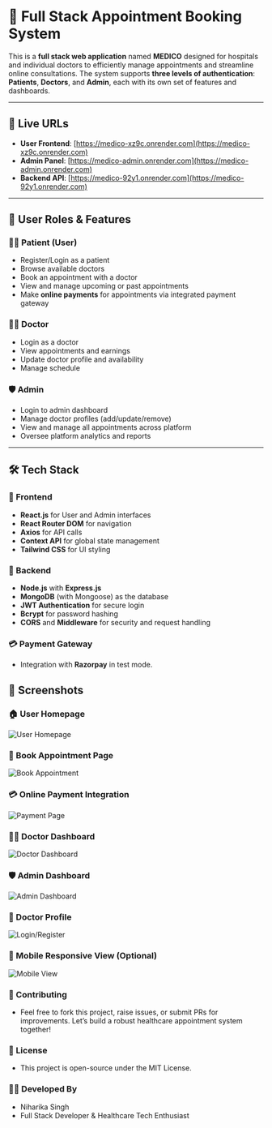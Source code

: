 # 🏥 Full Stack Appointment Booking System

This is a **full stack web application** named **MEDICO** designed for hospitals and individual doctors to efficiently manage appointments and streamline online consultations. The system supports **three levels of authentication**: **Patients**, **Doctors**, and **Admin**, each with its own set of features and dashboards.

---

## 🚀 Live URLs

- **User Frontend**: [https://medico-xz9c.onrender.com](https://medico-xz9c.onrender.com)
- **Admin Panel**: [https://medico-admin.onrender.com](https://medico-admin.onrender.com)
- **Backend API**: [https://medico-92y1.onrender.com](https://medico-92y1.onrender.com)

---

## 👥 User Roles & Features

### 🧑‍⚕️ Patient (User)

- Register/Login as a patient
- Browse available doctors
- Book an appointment with a doctor
- View and manage upcoming or past appointments
- Make **online payments** for appointments via integrated payment gateway

### 👨‍⚕️ Doctor

- Login as a doctor
- View appointments and earnings
- Update doctor profile and availability
- Manage schedule

### 🛡️ Admin

- Login to admin dashboard
- Manage doctor profiles (add/update/remove)
- View and manage all appointments across platform
- Oversee platform analytics and reports

---

## 🛠️ Tech Stack

### 🧩 Frontend
- **React.js** for User and Admin interfaces
- **React Router DOM** for navigation
- **Axios** for API calls
- **Context API** for global state management
- **Tailwind CSS** for UI styling

### 🧠 Backend
- **Node.js** with **Express.js**
- **MongoDB** (with Mongoose) as the database
- **JWT Authentication** for secure login
- **Bcrypt** for password hashing
- **CORS** and **Middleware** for security and request handling

### 💳 Payment Gateway
- Integration with **Razorpay** in test mode.


## 📸 Screenshots

### 🏠 User Homepage
![User Homepage](./assets/screenshots/user-homepage.png)

### 📅 Book Appointment Page
![Book Appointment](./assets/screenshots/book-appointment.png)

### 💳 Online Payment Integration
![Payment Page](./assets/screenshots/payment.png)

### 👨‍⚕️ Doctor Dashboard
![Doctor Dashboard](./assets/screenshots/doctor-dashboard.png)

### 🛡️ Admin Dashboard
![Admin Dashboard](./assets/screenshots/admin-dashboard.png)

### 🔐 Doctor Profile
![Login/Register](./assets/screenshots/doctor-profile.png)

### 📱 Mobile Responsive View (Optional)
![Mobile View](./assets/screenshots/mobile-view.png)


### 🤝 Contributing
- Feel free to fork this project, raise issues, or submit PRs for improvements. Let’s build a robust healthcare appointment system together!

### 📄 License
- This project is open-source under the MIT License.

### 🧑‍💻 Developed By
- Niharika Singh
- Full Stack Developer & Healthcare Tech Enthusiast
